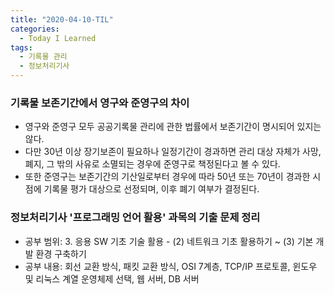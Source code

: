 ```yaml
---
title: "2020-04-10-TIL"
categories:
  - Today I Learned
tags:
  - 기록물 관리
  - 정보처리기사
---
```


### 기록물 보존기간에서 영구와 준영구의 차이
  - 영구와 준영구 모두 공공기록물 관리에 관한 법률에서 보존기간이 명시되어 있지는 않다.
  - 다만 30년 이상 장기보존이 필요하나 일정기간이 경과하면 관리 대상 자체가 사망, 폐지, 그 밖의 사유로 소멸되는 경우에 준영구로 책정된다고 볼 수 있다.
  - 또한 준영구는 보존기간의 기산일로부터 경우에 따라 50년 또는 70년이 경과한 시점에 기록물 평가 대상으로 선정되며, 이후 폐기 여부가 결정된다.
  
### 정보처리기사 '프로그래밍 언어 활용' 과목의 기출 문제 정리
  - 공부 범위: 3. 응용 SW 기초 기술 활용 - (2) 네트워크 기초 활용하기 ~ (3) 기본 개발 환경 구축하기
  - 공부 내용: 회선 교환 방식, 패킷 교환 방식, OSI 7계층, TCP/IP 프로토콜, 윈도우 및 리눅스 계열 운영체제 선택, 웹 서버, DB 서버
